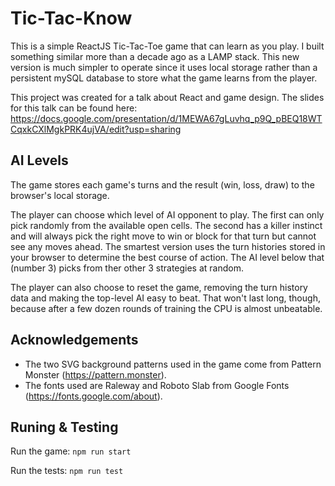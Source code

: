 # Tic-Tac-Know

This is a simple ReactJS Tic-Tac-Toe game that can learn as you play. I built something similar more
than a decade ago as a LAMP stack. This new version is much simpler to operate since it uses local
storage rather than a persistent mySQL database to store what the game learns from the player.

This project was created for a talk about React and game design. The slides for this talk can be
found here:
https://docs.google.com/presentation/d/1MEWA67gLuvhq_p9Q_pBEQ18WTCqxkCXlMgkPRK4ujVA/edit?usp=sharing

## AI Levels

The game stores each game's turns and the result (win, loss, draw) to the browser's local storage.

The player can choose which level of AI opponent to play. The first can only pick randomly from the
available open cells. The second has a killer instinct and will always pick the right move to win or
block for that turn but cannot see any moves ahead. The smartest version uses the turn histories
stored in your browser to determine the best course of action. The AI level below that (number 3)
picks from ther other 3 strategies at random.

The player can also choose to reset the game, removing the turn history data and making the
top-level AI easy to beat. That won't last long, though, because after a few dozen rounds of
training the CPU is almost unbeatable.

## Acknowledgements

- The two SVG background patterns used in the game come from Pattern Monster
  (https://pattern.monster).
- The fonts used are Raleway and Roboto Slab from Google Fonts (https://fonts.google.com/about).

## Runing & Testing

Run the game: `npm run start`

Run the tests: `npm run test`
